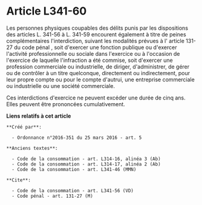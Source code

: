 # Article L341-60

Les personnes physiques coupables des délits punis par les dispositions des articles L. 341-56 à L. 341-59 encourent
également à titre de peines complémentaires l'interdiction, suivant les modalités prévues à l'
article 131-27 du code pénal
, soit d'exercer une fonction publique ou d'exercer l'activité professionnelle ou sociale dans l'exercice ou à l'occasion de
l'exercice de laquelle l'infraction a été commise, soit d'exercer une profession commerciale ou industrielle, de diriger,
d'administrer, de gérer ou de contrôler à un titre quelconque, directement ou indirectement, pour leur propre compte ou pour
le compte d'autrui, une entreprise commerciale ou industrielle ou une société commerciale. 

Ces interdictions d'exercice ne peuvent excéder une durée de cinq ans. Elles peuvent être prononcées cumulativement.

**Liens relatifs à cet article**

	**Créé par**:

	  - Ordonnance n°2016-351 du 25 mars 2016 - art. 5

	**Anciens textes**:

	  - Code de la consommation - art. L314-16, alinéa 3 (Ab)
	  - Code de la consommation - art. L314-17, alinéa 2 (Ab)
	  - Code de la consommation - art. L341-46 (MMN)

	**Cite**:

	  - Code de la consommation - art. L341-56 (VD)
	  - Code pénal - art. 131-27 (M)
